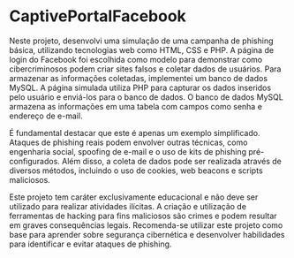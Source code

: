 # CaptivePortalFacebook

Neste projeto, desenvolvi uma simulação de uma campanha de phishing básica, utilizando tecnologias web como HTML, CSS e PHP. A página de login do Facebook foi escolhida como modelo para demonstrar como cibercriminosos podem criar sites falsos e coletar dados de usuários. Para armazenar as informações coletadas, implementei um banco de dados MySQL. A página simulada utiliza PHP para capturar os dados inseridos pelo usuário e enviá-los para o banco de dados. O banco de dados MySQL armazena as informações em uma tabela com campos como senha e endereço de e-mail.

É fundamental destacar que este é apenas um exemplo simplificado. Ataques de phishing reais podem envolver outras técnicas, como engenharia social, spoofing de e-mail e o uso de kits de phishing pré-configurados. Além disso, a coleta de dados pode ser realizada através de diversos métodos, incluindo o uso de cookies, web beacons e scripts maliciosos.

Este projeto tem caráter exclusivamente educacional e não deve ser utilizado para realizar atividades ilícitas. A criação e utilização de ferramentas de hacking para fins maliciosos são crimes e podem resultar em graves consequências legais. Recomenda-se utilizar este projeto como base para aprender sobre segurança cibernética e desenvolver habilidades para identificar e evitar ataques de phishing.
